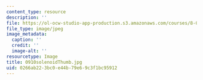 ```yaml
---
content_type: resource
description: ''
file: https://ol-ocw-studio-app-production.s3.amazonaws.com/courses/8-02t-electricity-and-magnetism-spring-2005/0266ab223bc0e44b79e69c3f1bc95912_0910solenoidThumb.jpg
file_type: image/jpeg
image_metadata:
  caption: ''
  credit: ''
  image-alt: ''
resourcetype: Image
title: 0910solenoidThumb.jpg
uid: 0266ab22-3bc0-e44b-79e6-9c3f1bc95912
---
```

